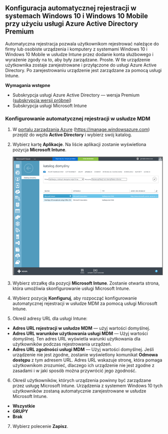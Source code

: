 ## <a name="set-up-windows-10-and-windows-10-mobile-automatic-enrollment-with-azure-active-directory-premium"></a>Konfiguracja automatycznej rejestracji w systemach Windows 10 i Windows 10 Mobile przy użyciu usługi Azure Active Directory Premium

Automatyczna rejestracja pozwala użytkownikom rejestrować należące do firmy lub osobiste urządzenia i komputery z systemami Windows 10 i Windows 10 Mobile w usłudze Intune przez dodanie konta służbowego i wyrażenie zgody na to, aby były zarządzane. Proste. W tle urządzenie użytkownika zostaje zarejestrowane i przyłączone do usługi Azure Active Directory. Po zarejestrowaniu urządzenie jest zarządzane za pomocą usługi Intune.

**Wymagania wstępne**
- Subskrypcja usługi Azure Active Directory — wersja Premium ([subskrypcja wersji próbnej](http://go.microsoft.com/fwlink/?LinkID=816845))
- Subskrypcja usługi Microsoft Intune


### <a name="configure-automatic-mdm-enrollment"></a>Konfigurowanie automatycznej rejestracji w usłudze MDM

1. W [portalu zarządzania Azure](https://manage.windowsazure.com) (https://manage.windowsazure.com) przejdź do węzła **Active Directory** i wybierz swój katalog.

2. Wybierz kartę **Aplikacje**. Na liście aplikacji zostanie wyświetlona pozycja **Microsoft Intune**.

    ![Aplikacje usługi Azure AD z usługą Microsoft Intune](../media/aad-intune-app.png)

3. Wybierz strzałkę dla pozycji **Microsoft Intune**. Zostanie otwarta strona, która umożliwia skonfigurowanie usługi Microsoft Intune.

4. Wybierz pozycję **Konfiguruj**, aby rozpocząć konfigurowanie automatycznej rejestracji w usłudze MDM za pomocą usługi Microsoft Intune.

5. Określ adresy URL dla usługi Intune:

  - **Adres URL rejestracji w usłudze MDM** — użyj wartości domyślnej.
  - **Adres URL warunków użytkowania usługi MDM** — Użyj wartości domyślnej. Ten adres URL wyświetla warunki użytkowania dla użytkowników podczas rejestrowania urządzeń.
  - **Adres URL zgodności usługi MDM** — Użyj wartości domyślnej. Jeśli urządzenie nie jest zgodne, zostanie wyświetlony komunikat **Odmowa dostępu** z tym adresem URL. Adres URL wskazuje stronę, która pomaga użytkownikom zrozumieć, dlaczego ich urządzenie nie jest zgodne z zasadami i w jaki sposób można przywrócić jego zgodność.

6.  Określ użytkowników, których urządzenia powinny być zarządzane przez usługę Microsoft Intune. Urządzenia z systemem Windows 10 tych użytkowników zostaną automatycznie zarejestrowane w usłudze Microsoft Intune.

  - **Wszystkie**
  - **GRUPY**
  - **Brak**

7. Wybierz polecenie **Zapisz**.


<!--HONumber=Feb17_HO2-->


